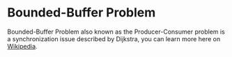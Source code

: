 # Bounded-Buffer Problem

Bounded-Buffer Problem also known as the Producer-Consumer problem is a synchronization issue described by Dijkstra, you can learn more here on [Wikipedia](https://en.wikipedia.org/wiki/Producer%E2%80%93consumer_problem). 
